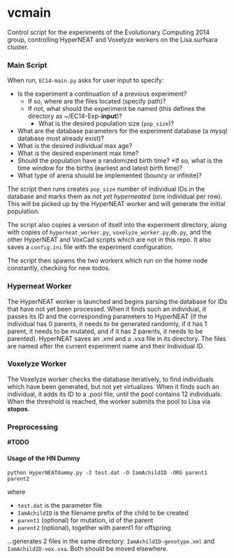 vcmain
======

Control script for the experiments of the Evolutionary Computing 2014 group, controlling HyperNEAT and Voxelyze workers on the Lisa.surfsara cluster.

### Main Script

When run, `EC14-main.py` asks for user input to specify:

* Is the experiment a continuation of a previous experiment?
  * If so, where are the files located (specify path)?
  * If not, what should the experiment be named (this defines the directory as ~/EC14-Exp-**input**)?
    * What is the desired population size (`pop_size`)?
* What are the database parameters for the experiment database (a mysql database must already exist)?
* What is the desired individual max age?
* What is the desired experiment max time?
* Should the population have a randomized birth time?
  *If so, what is the time window for the births (earliest and latest birth time)?
* What type of arena should be implemented (bouncy or infinite)?


The script then runs creates `pop_size` number of individual IDs in the database and marks them as *not yet hyperneated* (one individual per row). This will be picked up by the HyperNEAT worker and will generate the initial population.

The script also copies a version of itself into the experiment directory, along with copies of `hyperneat_worker.py`, `voxelyze_worker.py`,`db.py`, and the other HyperNEAT and VoxCad scripts which are not in this repo. It also saves a `config.ini` file with the experiment configuration.

The script then spawns the two workers which run on the home node constantly, checking for new todos.

### Hyperneat Worker

The HyperNEAT worker is launched and begins parsing the database for IDs that have not yet been processed. When it finds such an individual, it passes its ID and the corresponding parameters to HyperNEAT (if the individual has 0 parents, it needs to be generated randomly, if it has 1 parent, it needs to be mutated, and if it has 2 parents, it needs to be parented). HyperNEAT saves an .xml and a .vxa file in its directory. The files are named after the current experiment name and their Individual ID.

### Voxelyze Worker

The Voxelyze worker checks the database iteratively, to find individuals which have been generated, but not yet virtualizes. When it finds such an individual, it adds its ID to a .pool file, until the pool contains 12 individuals. When the threshold is reached, the worker submits the pool to Lisa via **stopos**.

### Preprocessing

**#TODO**


#### Usage of the HN Dummy

`python HyperNEATdummy.py -I test.dat -O IamAchildID -ORG parent1 parent2`

where

* `test.dat` is the parameter file
* `IamAchildID` is the filename prefix of the child to be created
* `parent1` (optional) for mutation, id of the parent
* `parent2` (optional), together with parent1 for offspring
 
...generates 2 files in the same directory: `IamAchildID-genotype.xml` and `IamAchildID-vox.vxa`. Both should be moved elsewhere.

